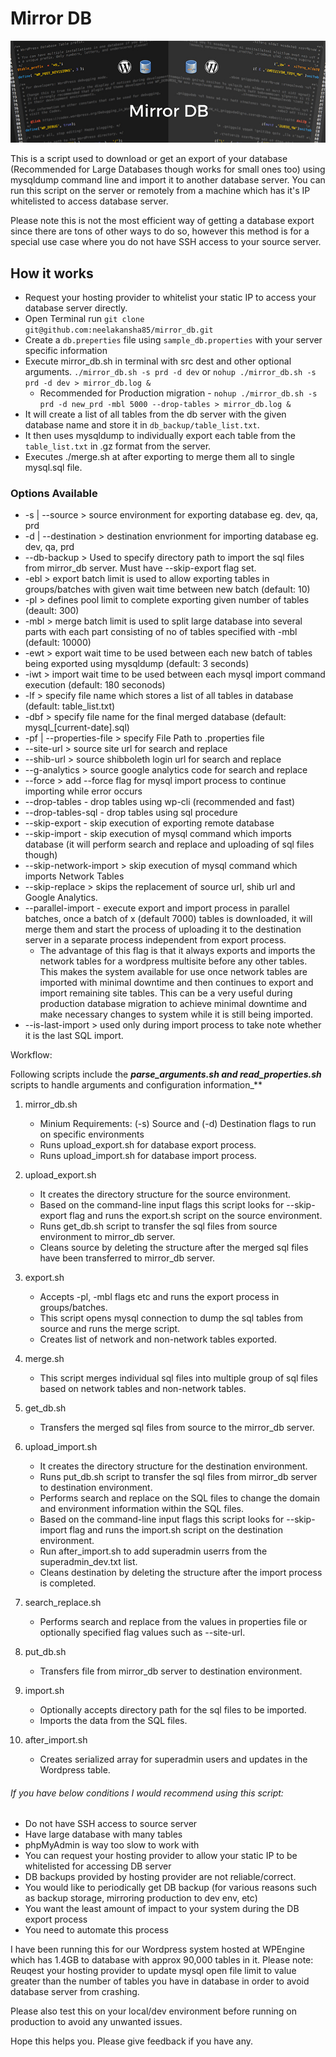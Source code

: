 # Mirror DB
![Mirror DB Banner](assets/mirror-db-banner.jpg?raw=true "Mirror DB")

This is a script used to download or get an export of your database (Recommended for Large Databases though works for small ones too) using mysqldump command line and import it to another database server. You can run this script on the server or remotely from a machine which has it's IP whitelisted to access database server.

Please note this is not the most efficient way of getting a database export since there are tons of other ways to do so, however this method is for a special use case where you do not have SSH access to your source server. 

## How it works
* Request your hosting provider to whitelist your static IP to access your database server directly.
* Open Terminal run `git clone git@github.com:neelakansha85/mirror_db.git`
* Create a `db.preperties` file using `sample_db.properties` with your server specific information
* Execute mirror_db.sh in terminal with src dest and other optional arguments. `./mirror_db.sh -s prd -d dev` or `nohup ./mirror_db.sh -s prd -d dev > mirror_db.log &`
    * Recommended for Production migration -
`nohup ./mirror_db.sh -s prd -d new_prd -mbl 5000 --drop-tables > mirror_db.log &`
* It will create a list of all tables from the db server with the given database name and store it in `db_backup/table_list.txt`.
* It then uses mysqldump to individually export each table from the `table_list.txt` in .gz format from the server.
* Executes ./merge.sh at after exporting to merge them all to single mysql.sql file. 

### Options Available
* -s | --source > source environment for exporting database eg. dev, qa, prd
* -d | --destination > destination envrionment for importing database eg. dev, qa, prd
* --db-backup > Used to specify directory path to import the sql files from mirror_db server. Must have --skip-export flag set.
* -ebl > export batch limit is used to allow exporting tables in groups/batches with given wait time between new batch (default: 10)
* -pl > defines pool limit to complete exporting given number of tables (deault: 300)
* -mbl > merge batch limit is used to split large database into several parts with each part consisting of no of tables specified with -mbl (default: 10000)
* -ewt > export wait time to be used between each new batch of tables being exported using mysqldump (default: 3 seconds)
* -iwt > import wait time to be used between each mysql import command execution (default: 180 seconods)
* -lf > specify file name which stores a list of all tables in database (default: table_list.txt)
* -dbf > specify file name for the final merged database (default: mysql_[current-date].sql)
* -pf | --properties-file > specify File Path to .properties file
* --site-url > source site url for search and replace
* --shib-url > source shibboleth login url for search and replace
* --g-analytics > source google analytics code for search and replace
* --force > add --force flag for mysql import process to continue importing while error occurs
* --drop-tables - drop tables using wp-cli (recommended and fast)
* --drop-tables-sql - drop tables using sql procedure
* --skip-export - skip execution of exporting remote database
* --skip-import - skip execution of mysql command which imports database (it will perform search and replace and uploading of sql files though)
* --skip-network-import > skip execution of mysql command which imports Network Tables
* --skip-replace > skips the replacement of source url, shib url and Google Analytics.
* --parallel-import - execute export and import process in parallel batches, once a batch of x (default 7000) tables is downloaded, it will merge them and start the process of uploading it to the destination server in a separate process independent from export process. 
  * The advantage of this flag is that it always exports and imports the network tables for a wordpress multisite before any other tables. This makes the system available for use once network tables are imported with minimal downtime and then continues to export and import remaining site tables. This can be a very useful during production database migration to achieve minimal downtime and make necessary changes to system while it is still being imported.
* --is-last-import > used only during import process to take note whether it is the last SQL import.


Workflow: 

Following scripts include the **_parse_arguments.sh and read_properties.sh_** scripts to handle arguments and configuration information_**

1. mirror_db.sh
	* Minium Requirements: (-s) Source and (-d) Destination flags to run on specific environments
	* Runs upload_export.sh for database export process. 
	* Runs upload_import.sh for database import process.
2. upload_export.sh
	* It creates the directory structure for the source environment.
	* Based on the command-line input flags this script looks for --skip-export flag and runs the export.sh script on the source environment.
	* Runs get_db.sh script to transfer the sql files from source environment to mirror_db server.
	* Cleans source by deleting the structure after the merged sql files have been transferred to mirror_db server.
3. export.sh
	* Accepts -pl, -mbl flags etc and runs the export process in groups/batches.
	* This script opens mysql connection to dump the sql tables from source and runs the merge script.
	* Creates list of network and non-network tables exported.
4. merge.sh
	* This script merges individual sql files into multiple group of sql files based on network tables and non-network tables.
5. get_db.sh
	* Transfers the merged sql files from source to the mirror_db server.
6. upload_import.sh
	* It creates the directory structure for the destination environment.
	*  Runs put_db.sh script to transfer the sql files from mirror_db server to destination environment.
	*  Performs search and replace on the SQL files to change the domain and environment information within the SQL files.
	* Based on the command-line input flags this script looks for --skip-import flag and runs the import.sh script on the destination environment.
	* Run after_import.sh to add superadmin userrs from the superadmin_dev.txt list.
	* Cleans destination by deleting the structure after the import process is completed.
7. search_replace.sh
 	* Performs search and replace from the values in properties file or optionally specified flag values such as --site-url.
    
8. put_db.sh
 	* Transfers file from mirror_db server to destination environment.

9. import.sh
	* Optionally accepts directory path for the sql files to be imported.
	* Imports the data from the SQL files.

10. after_import.sh
 	* Creates serialized array for superadmin users and updates in the Wordpress table.


###### If you have below conditions I would recommend using this script:
* Do not have SSH access to source server
* Have large database with many tables
* phpMyAdmin is way too slow to work with
* You can request your hosting provider to allow your static IP to be whitelisted for accessing DB server
* DB backups provided by hosting provider are not reliable/correct.
* You would like to periodically get DB backup (for various reasons such as backup storage, mirroring production to dev env, etc)
* You want the least amount of impact to your system during the DB export process
* You need to automate this process

I have been running this for our Wordpress system hosted at WPEngine which has 1.4GB to database with approx 90,000 tables in it.
Please note: Reuqest your hosting provider to update mysql open file limit to value greater than the number of tables you have in database in order to avoid database server from crashing. 

Please also test this on your local/dev environment before running on production to avoid any unwanted issues.

Hope this helps you. Please give feedback if you have any.
    